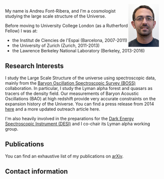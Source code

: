 <img src="FontRiberaUCL.jpg" width="100" height="140" style="float:right">

My name is Andreu Font-Ribera, and I'm a cosmologist studying the large scale structure of the Universe. 

Before moving to University College London (as a Rutherford Fellow) I was at:
  * the Institut de Ciencies de l'Espai (Barcelona, 2007-2011)
  * the University of Zurich (Zurich, 2011-2013)
  * the Lawrence Berkeley National Laboratory (Berkeley, 2013-2016)

## Research Interests

I study the Large Scale Structure of the universe using spectroscopic data, mainly from the 
<a href="http://www.sdss3.org/surveys/boss.php/">Baryon Oscillation Spectroscopic Survey (BOSS)</a> collaboration. 
In particular, I study the Lyman alpha forest and quasars as tracers of the density field.
Our measurements of Baryon Acoustic Oscillations (BAO) at high redshift provide 
very accurate constraints on the expansion history of the Universe. 
You can find a press release from 2014 
<a href="http://newscenter.lbl.gov/news-releases/2014/04/07/boss-quasars-measure-expansion">here</a> 
and a more updated outreach article here.

I'm also heavily involved in the preparations for the 
<a href="http://desi.lbl.gov">Dark Energy Spectroscopic Instrument (DESI)</a> and I co-chair its Lyman alpha working group.
        
## Publications 
You can find an exhaustive list of my publications on 
<a href="https://arxiv.org/find/all/1/OR+au:font_ribera+all:+EXACT+font_ribera/0/1/0/all/0/1">arXiv</a>.

## Contact information

<script language="JavaScript">
var username = "a.font";
var hostname = "ucl.ac.uk";
var linktext = username + "@" + hostname ;
document.write("<a href='" + "mail" + "to:" + username + "@" + hostname + "'>" + linktext + "</a>");
</script>
